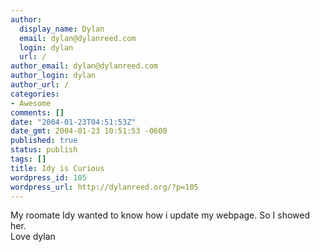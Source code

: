 ```yaml
---
author:
  display_name: Dylan
  email: dylan@dylanreed.com
  login: dylan
  url: /
author_email: dylan@dylanreed.com
author_login: dylan
author_url: /
categories:
- Awesome
comments: []
date: "2004-01-23T04:51:53Z"
date_gmt: 2004-01-23 10:51:53 -0600
published: true
status: publish
tags: []
title: Idy is Curious
wordpress_id: 105
wordpress_url: http://dylanreed.org/?p=105
---
```


My roomate Idy wanted to know how i update my webpage. So I showed her.  
Love dylan
